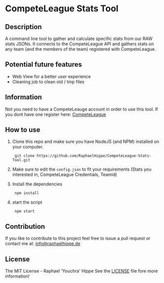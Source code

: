 # CompeteLeague Stats Tool

## Description
A command line tool to gather and calculate specific stats from our RAW stats JSONs.
It connects to the CompeteLeague API and gathers stats on any team (and the members of the team) registered with CompeteLeague.

## Potential future features
- Web View for a better user experience
- Cleaning job to clean old / tmp files

## Information
Not you need to have a CompeteLeauge account in order to use this tool.
If you dont have one register here: [CompeteLeague](https://lol.competeleague.com)

## How to use
1. Clone this repo and make sure you have NodeJS (and NPM) installed on your computer.

        git clone https://github.com/RaphaelHippe/CompeteLeague-Stats-Tool.git

2. Make sure to edit the ``config.json`` to fit your requirements (Stats you interested in, CompeteLeague Credentials, Teamid)
3. Install the dependencies

        npm install

4. start the script

        npm start

## Contribution
If you like to contribute to this project feel free to issue a pull request or contact me at: info@raphaelhippe.de

## License
The MIT License - Raphael 'Youchra' Hippe
See the [LICENSE](https://github.com/RaphaelHippe/CompeteLeague-Stats-Tool/blob/master/LICENSE) file fore more information!
